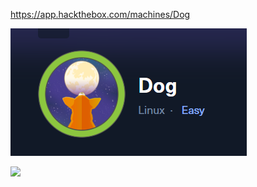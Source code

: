 https://app.hackthebox.com/machines/Dog

![](../../Attachments/Pasted%20image%2020250629185646.png)

![](Pasted%20image%2020250629192405.png)
